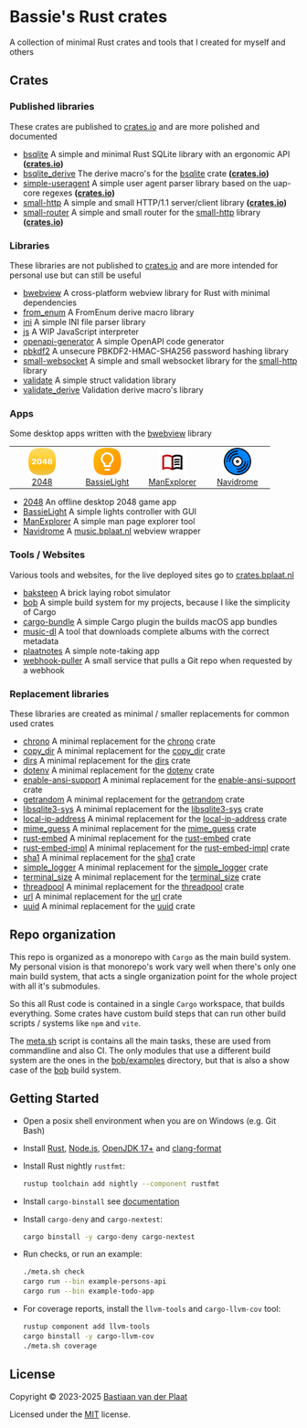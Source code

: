 # Bassie's Rust crates

A collection of minimal Rust crates and tools that I created for myself and others

## Crates

### Published libraries

These crates are published to [crates.io](https://crates.io) and are more polished and documented

-   [bsqlite](lib/bsqlite) A simple and minimal Rust SQLite library with an ergonomic API **([crates.io](https://crates.io/crates/bsqlite))**
-   [bsqlite_derive](lib/bsqlite_derive) The derive macro's for the [bsqlite](lib/bsqlite) crate **([crates.io](https://crates.io/crates/bsqlite_derive))**
-   [simple-useragent](lib/simple-useragent) A simple user agent parser library based on the uap-core regexes **([crates.io](https://crates.io/crates/simple-useragent))**
-   [small-http](lib/small-http) A simple and small HTTP/1.1 server/client library **([crates.io](https://crates.io/crates/small-http))**
-   [small-router](lib/small-router) A simple and small router for the [small-http](lib/small-http) library **([crates.io](https://crates.io/crates/small-router))**

### Libraries

These libraries are not published to [crates.io](https://crates.io) and are more intended for personal use but can still be useful

-   [bwebview](lib/bwebview) A cross-platform webview library for Rust with minimal dependencies
-   [from_enum](lib/from_enum) A FromEnum derive macro library
-   [ini](lib/ini) A simple INI file parser library
-   [js](lib/js) A WIP JavaScript interpreter
-   [openapi-generator](lib/openapi-generator) A simple OpenAPI code generator
-   [pbkdf2](lib/pbkdf2) A unsecure PBKDF2-HMAC-SHA256 password hashing library
-   [small-websocket](lib/small-websocket) A simple and small websocket library for the [small-http](lib/small-http) library
-   [validate](lib/validate) A simple struct validation library
-   [validate_derive](lib/validate_derive) Validation derive macro's library

### Apps

Some desktop apps written with the [bwebview](lib/bwebview) library

<table>
<tr>
<td width="100" align="center">
    <a href="bin/game2048">
        <img src="bin/game2048/docs/images/icon.svg" alt="2048 icon" width="48" height="48"/><br/>
        2048
    </a>
</td>
<td width="100" align="center">
    <a href="bin/bassielight">
        <img src="bin/bassielight/docs/images/icon.svg" alt="BassieLight icon" width="48" height="48"/><br/>
        BassieLight
    </a>
</td>
<td width="100" align="center">
    <a href="bin/manexplorer">
        <img src="bin/manexplorer/docs/images/icon.svg" alt="ManExplorer icon" width="48" height="48"/><br/>
        ManExplorer
    </a>
</td>
<td width="100" align="center">
    <a href="bin/navidrome">
        <img src="bin/navidrome/docs/images/icon.svg" alt="Navidrome icon" width="48" height="48"/><br/>
        Navidrome
    </a>
</td>
</tr>
</table>

-   [2048](bin/game2048) An offline desktop 2048 game app
-   [BassieLight](bin/bassielight) A simple lights controller with GUI
-   [ManExplorer](bin/manexplorer) A simple man page explorer tool
-   [Navidrome](bin/navidrome) A [music.bplaat.nl](https://music.bplaat.nl/) webview wrapper

### Tools / Websites

Various tools and websites, for the live deployed sites go to [crates.bplaat.nl](https://crates.bplaat.nl/)

-   [baksteen](bin/baksteen/) A brick laying robot simulator
-   [bob](bin/bob) A simple build system for my projects, because I like the simplicity of Cargo
-   [cargo-bundle](bin/cargo-bundle) A simple Cargo plugin the builds macOS app bundles
-   [music-dl](bin/music-dl) A tool that downloads complete albums with the correct metadata
-   [plaatnotes](bin/plaatnotes) A simple note-taking app
-   [webhook-puller](bin/webhook-puller) A small service that pulls a Git repo when requested by a webhook

### Replacement libraries

These libraries are created as minimal / smaller replacements for common used crates

-   [chrono](lib/chrono) A minimal replacement for the [chrono](https://crates.io/crates/chrono) crate
-   [copy_dir](lib/copy_dir) A minimal replacement for the [copy_dir](https://crates.io/crates/copy_dir) crate
-   [dirs](lib/dirs) A minimal replacement for the [dirs](https://crates.io/crates/dirs) crate
-   [dotenv](lib/dotenv) A minimal replacement for the [dotenv](https://crates.io/crates/dotenv) crate
-   [enable-ansi-support](lib/enable-ansi-support) A minimal replacement for the [enable-ansi-support](https://crates.io/crates/enable-ansi-support) crate
-   [getrandom](lib/getrandom) A minimal replacement for the [getrandom](https://crates.io/crates/getrandom) crate
-   [libsqlite3-sys](lib/libsqlite3-sys) A minimal replacement for the [libsqlite3-sys](https://crates.io/crates/libsqlite3-sys) crate
-   [local-ip-address](lib/local-ip-address) A minimal replacement for the [local-ip-address](https://crates.io/crates/local-ip-address) crate
-   [mime_guess](lib/mime_guess) A minimal replacement for the [mime_guess](https://crates.io/crates/mime_guess) crate
-   [rust-embed](lib/rust-embed) A minimal replacement for the [rust-embed](https://crates.io/crates/rust-embed) crate
-   [rust-embed-impl](lib/rust-embed-impl) A minimal replacement for the [rust-embed-impl](https://crates.io/crates/rust-embed-impl) crate
-   [sha1](lib/sha1) A minimal replacement for the [sha1](https://crates.io/crates/sha1) crate
-   [simple_logger](lib/simple_logger) A minimal replacement for the [simple_logger](https://crates.io/crates/simple_logger) crate
-   [terminal_size](lib/terminal_size) A minimal replacement for the [terminal_size](https://crates.io/crates/terminal_size) crate
-   [threadpool](lib/threadpool) A minimal replacement for the [threadpool](https://crates.io/crates/threadpool) crate
-   [url](lib/url) A minimal replacement for the [url](https://crates.io/crates/url) crate
-   [uuid](lib/uuid) A minimal replacement for the [uuid](https://crates.io/crates/uuid) crate

## Repo organization

This repo is organized as a monorepo with `Cargo` as the main build system. My personal vision is that monorepo's work vary well when there's only one main build system, that acts a single organization point for the whole project with all it's submodules.

So this all Rust code is contained in a single `Cargo` workspace, that builds everything. Some crates have custom build steps that can run other build scripts / systems like `npm` and `vite`.

The [meta.sh](meta.sh) script is contains all the main tasks, these are used from commandline and also CI. The only modules that use a different build system are the ones in the [bob/examples](bin/bob/examples) directory, but that is also a show case of the [bob](bin/bob) build system.

## Getting Started

-   Open a posix shell environment when you are on Windows (e.g. Git Bash)
-   Install [Rust](https://rustup.rs/), [Node.js](https://nodejs.org/), [OpenJDK 17+](https://adoptium.net/) and [clang-format](https://clang.llvm.org/docs/ClangFormat.html)
-   Install Rust nightly `rustfmt`:

    ```sh
    rustup toolchain add nightly --component rustfmt
    ```

-   Install `cargo-binstall` see [documentation](https://github.com/cargo-bins/cargo-binstall#quickly)
-   Install `cargo-deny` and `cargo-nextest`:

    ```sh
    cargo binstall -y cargo-deny cargo-nextest
    ```

-   Run checks, or run an example:

    ```sh
    ./meta.sh check
    cargo run --bin example-persons-api
    cargo run --bin example-todo-app
    ```

-   For coverage reports, install the `llvm-tools` and `cargo-llvm-cov` tool:

    ```sh
    rustup component add llvm-tools
    cargo binstall -y cargo-llvm-cov
    ./meta.sh coverage
    ```

## License

Copyright © 2023-2025 [Bastiaan van der Plaat](https://github.com/bplaat)

Licensed under the [MIT](LICENSE) license.
